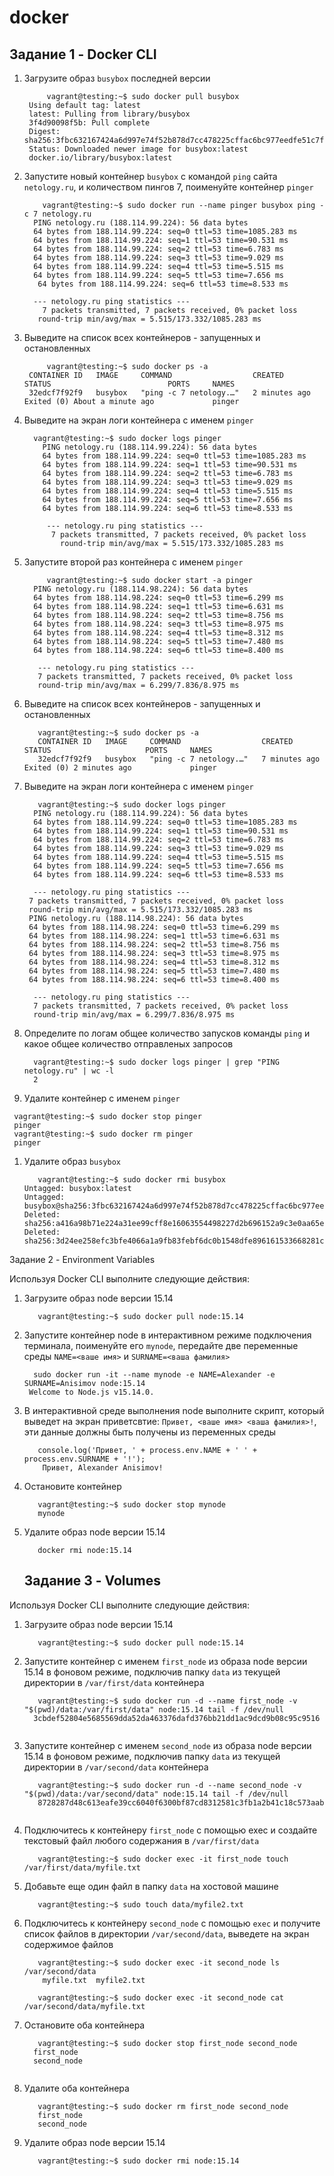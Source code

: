 # docker
## Задание 1 - Docker CLI
1. Загрузите образ `busybox` последней версии
   ```
        vagrant@testing:~$ sudo docker pull busybox
    Using default tag: latest
    latest: Pulling from library/busybox
    3f4d90098f5b: Pull complete
    Digest: sha256:3fbc632167424a6d997e74f52b878d7cc478225cffac6bc977eedfe51c7f4e79
    Status: Downloaded newer image for busybox:latest
    docker.io/library/busybox:latest

   ```
1. Запустите новый контейнер `busybox` с командой `ping` сайта `netology.ru`, и количеством пингов 7, поименуйте контейнер `pinger`
      ```
          vagrant@testing:~$ sudo docker run --name pinger busybox ping -c 7 netology.ru
        PING netology.ru (188.114.99.224): 56 data bytes
        64 bytes from 188.114.99.224: seq=0 ttl=53 time=1085.283 ms
        64 bytes from 188.114.99.224: seq=1 ttl=53 time=90.531 ms
        64 bytes from 188.114.99.224: seq=2 ttl=53 time=6.783 ms
        64 bytes from 188.114.99.224: seq=3 ttl=53 time=9.029 ms
        64 bytes from 188.114.99.224: seq=4 ttl=53 time=5.515 ms
        64 bytes from 188.114.99.224: seq=5 ttl=53 time=7.656 ms
         64 bytes from 188.114.99.224: seq=6 ttl=53 time=8.533 ms

        --- netology.ru ping statistics ---
          7 packets transmitted, 7 packets received, 0% packet loss
         round-trip min/avg/max = 5.515/173.332/1085.283 ms

      ```
1. Выведите на список всех контейнеров - запущенных и остановленных
   ```
        vagrant@testing:~$ sudo docker ps -a
    CONTAINER ID   IMAGE     COMMAND                  CREATED         STATUS                          PORTS     NAMES
    32edcf7f92f9   busybox   "ping -c 7 netology.…"   2 minutes ago   Exited (0) About a minute ago             pinger

   ```
1. Выведите на экран логи контейнера с именем `pinger`
      ```
        vagrant@testing:~$ sudo docker logs pinger
          PING netology.ru (188.114.99.224): 56 data bytes
          64 bytes from 188.114.99.224: seq=0 ttl=53 time=1085.283 ms
          64 bytes from 188.114.99.224: seq=1 ttl=53 time=90.531 ms
          64 bytes from 188.114.99.224: seq=2 ttl=53 time=6.783 ms
          64 bytes from 188.114.99.224: seq=3 ttl=53 time=9.029 ms
          64 bytes from 188.114.99.224: seq=4 ttl=53 time=5.515 ms
          64 bytes from 188.114.99.224: seq=5 ttl=53 time=7.656 ms
          64 bytes from 188.114.99.224: seq=6 ttl=53 time=8.533 ms

           --- netology.ru ping statistics ---
            7 packets transmitted, 7 packets received, 0% packet loss
              round-trip min/avg/max = 5.515/173.332/1085.283 ms

      ```
1. Запустите второй раз контейнера с именем `pinger`
   ```
        vagrant@testing:~$ sudo docker start -a pinger
     PING netology.ru (188.114.98.224): 56 data bytes
     64 bytes from 188.114.98.224: seq=0 ttl=53 time=6.299 ms
     64 bytes from 188.114.98.224: seq=1 ttl=53 time=6.631 ms
     64 bytes from 188.114.98.224: seq=2 ttl=53 time=8.756 ms
     64 bytes from 188.114.98.224: seq=3 ttl=53 time=8.975 ms
     64 bytes from 188.114.98.224: seq=4 ttl=53 time=8.312 ms
     64 bytes from 188.114.98.224: seq=5 ttl=53 time=7.480 ms
     64 bytes from 188.114.98.224: seq=6 ttl=53 time=8.400 ms

      --- netology.ru ping statistics ---
      7 packets transmitted, 7 packets received, 0% packet loss
      round-trip min/avg/max = 6.299/7.836/8.975 ms

   ```
1. Выведите на список всех контейнеров - запущенных и остановленных
   ```
      vagrant@testing:~$ sudo docker ps -a
      CONTAINER ID   IMAGE     COMMAND                  CREATED         STATUS                     PORTS     NAMES
      32edcf7f92f9   busybox   "ping -c 7 netology.…"   7 minutes ago   Exited (0) 2 minutes ago             pinger

   ```
1. Выведите на экран логи контейнера с именем `pinger`
   ```
      vagrant@testing:~$ sudo docker logs pinger
     PING netology.ru (188.114.99.224): 56 data bytes
     64 bytes from 188.114.99.224: seq=0 ttl=53 time=1085.283 ms
     64 bytes from 188.114.99.224: seq=1 ttl=53 time=90.531 ms
     64 bytes from 188.114.99.224: seq=2 ttl=53 time=6.783 ms
     64 bytes from 188.114.99.224: seq=3 ttl=53 time=9.029 ms
     64 bytes from 188.114.99.224: seq=4 ttl=53 time=5.515 ms
     64 bytes from 188.114.99.224: seq=5 ttl=53 time=7.656 ms
     64 bytes from 188.114.99.224: seq=6 ttl=53 time=8.533 ms

     --- netology.ru ping statistics ---
    7 packets transmitted, 7 packets received, 0% packet loss
    round-trip min/avg/max = 5.515/173.332/1085.283 ms
    PING netology.ru (188.114.98.224): 56 data bytes
    64 bytes from 188.114.98.224: seq=0 ttl=53 time=6.299 ms
    64 bytes from 188.114.98.224: seq=1 ttl=53 time=6.631 ms
    64 bytes from 188.114.98.224: seq=2 ttl=53 time=8.756 ms
    64 bytes from 188.114.98.224: seq=3 ttl=53 time=8.975 ms
    64 bytes from 188.114.98.224: seq=4 ttl=53 time=8.312 ms
    64 bytes from 188.114.98.224: seq=5 ttl=53 time=7.480 ms
    64 bytes from 188.114.98.224: seq=6 ttl=53 time=8.400 ms

     --- netology.ru ping statistics ---
     7 packets transmitted, 7 packets received, 0% packet loss
     round-trip min/avg/max = 6.299/7.836/8.975 ms

   ```
1. Определите по логам общее количество запусков команды `ping` и какое общее количество отправленых запросов

   ```
     vagrant@testing:~$ sudo docker logs pinger | grep "PING netology.ru" | wc -l
     2

   ```
1. Удалите контейнер с именем `pinger`
    
```
 vagrant@testing:~$ sudo docker stop pinger
 pinger
 vagrant@testing:~$ sudo docker rm pinger
 pinger

```

1. Удалите образ `busybox`
   
   ```
      vagrant@testing:~$ sudo docker rmi busybox
   Untagged: busybox:latest
   Untagged: busybox@sha256:3fbc632167424a6d997e74f52b878d7cc478225cffac6bc977eedfe51c7f4e79
   Deleted: sha256:a416a98b71e224a31ee99cff8e16063554498227d2b696152a9c3e0aa65e5824
   Deleted: sha256:3d24ee258efc3bfe4066a1a9fb83febf6dc0b1548dfe896161533668281c9f4f

   ```


Задание 2 - Environment Variables

Используя Docker CLI выполните следующие действия:
1. Загрузите образ node версии 15.14
   ```
      vagrant@testing:~$ sudo docker pull node:15.14

   ```
1. Запустите контейнер node в интерактивном режиме подключения терминала, поименуйте его `mynode`, передайте две переменные среды `NAME=<ваше имя>` и `SURNAME=<ваша фамилия>`

    ```
      sudo docker run -it --name mynode -e NAME=Alexander -e SURNAME=Anisimov node:15.14
     Welcome to Node.js v15.14.0.

    ```
1. В интерактивной среде выполнения node выполните скрипт, который выведет на экран приветсвтие: `Привет, <ваше имя> <ваша фамилия>!`, эти данные должны быть получены из переменных среды
   ```
      console.log('Привет, ' + process.env.NAME + ' ' + process.env.SURNAME + '!');
       Привет, Alexander Anisimov!

   ```
1. Остановите контейнер
   ```
      vagrant@testing:~$ sudo docker stop mynode
      mynode

   ```
1. Удалите образ node версии 15.14
   ```
      docker rmi node:15.14

   ```



   ## Задание 3 - Volumes

Используя Docker CLI выполните следующие действия:
1. Загрузите образ node версии 15.14
   ```
      vagrant@testing:~$ sudo docker pull node:15.14

   ```
1. Запустите контейнер с именем `first_node` из образа node версии 15.14 в фоновом режиме, подключив папку `data` из текущей директории в `/var/first/data` контейнера
   ```
      vagrant@testing:~$ sudo docker run -d --name first_node -v "$(pwd)/data:/var/first/data" node:15.14 tail -f /dev/null
     3cbdef52804e5685569dda52da463376dafd376bb21dd1ac9dcd9b08c95c9516


   ```
1. Запустите контейнер с именем `second_node` из образа node версии 15.14 в фоновом режиме, подключив папку `data` из текущей директории в `/var/second/data` контейнера
   ```
      vagrant@testing:~$ sudo docker run -d --name second_node -v "$(pwd)/data:/var/second/data" node:15.14 tail -f /dev/null
      8728287d48c613eafe39cc6040f6300bf87cd8312581c3fb1a2b41c18c573aab


   ```
1. Подключитесь к контейнеру `first_node` с помощью exec и создайте текстовый файл любого содержания в `/var/first/data`
   ```
      vagrant@testing:~$ sudo docker exec -it first_node touch /var/first/data/myfile.txt

   ```
1. Добавьте еще один файл в папку `data` на хостовой машине
   ```
      vagrant@testing:~$ sudo touch data/myfile2.txt

   ```
1. Подключитесь к контейнеру `second_node` с помощью `exec` и получите список файлов в директории `/var/second/data`, выведете на экран содержимое файлов
   ```
      vagrant@testing:~$ sudo docker exec -it second_node ls /var/second/data
       myfile.txt  myfile2.txt

   ```
   ```
      vagrant@testing:~$ sudo docker exec -it second_node cat /var/second/data/myfile.txt

   ```
1. Остановите оба контейнера
   ```
      vagrant@testing:~$ sudo docker stop first_node second_node
     first_node
     second_node


   ```
1. Удалите оба контейнера
   ```
      vagrant@testing:~$ sudo docker rm first_node second_node
      first_node
      second_node

   ```
1. Удалите образ node версии 15.14
   ```
      vagrant@testing:~$ sudo docker rmi node:15.14

   ```

